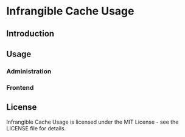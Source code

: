 # Infrangible Cache Usage

## Introduction

## Usage

### Administration

### Frontend

## License

Infrangible Cache Usage is licensed under the MIT License - see the LICENSE file for details.
